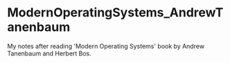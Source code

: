 # ModernOperatingSystems_AndrewTanenbaum
My notes after reading 'Modern Operating Systems' book by Andrew Tanenbaum and Herbert Bos.
